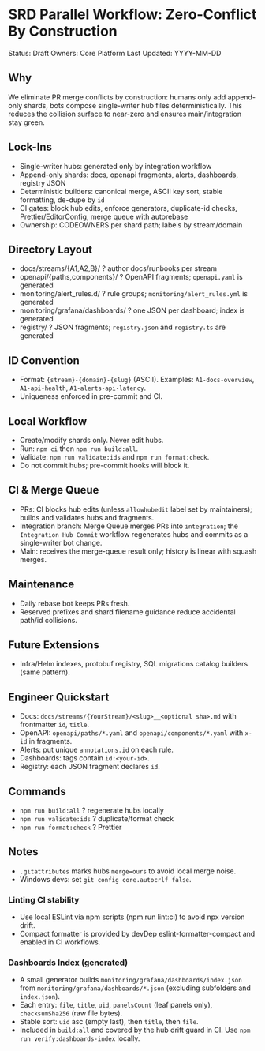 # SRD Parallel Workflow: Zero-Conflict By Construction

Status: Draft Owners: Core Platform Last Updated: YYYY-MM-DD

## Why

We eliminate PR merge conflicts by construction: humans only add append-only shards, bots compose
single-writer hub files deterministically. This reduces the collision surface to near-zero and
ensures main/integration stay green.

## Lock-Ins

- Single-writer hubs: generated only by integration workflow
- Append-only shards: docs, openapi fragments, alerts, dashboards, registry JSON
- Deterministic builders: canonical merge, ASCII key sort, stable formatting, de-dupe by `id`
- CI gates: block hub edits, enforce generators, duplicate-id checks, Prettier/EditorConfig, merge
  queue with autorebase
- Ownership: CODEOWNERS per shard path; labels by stream/domain

## Directory Layout

- docs/streams/{A1,A2,B}/ ? author docs/runbooks per stream
- openapi/{paths,components}/ ? OpenAPI fragments; `openapi.yaml` is generated
- monitoring/alert_rules.d/ ? rule groups; `monitoring/alert_rules.yml` is generated
- monitoring/grafana/dashboards/ ? one JSON per dashboard; index is generated
- registry/ ? JSON fragments; `registry.json` and `registry.ts` are generated

## ID Convention

- Format: `{stream}-{domain}-{slug}` (ASCII). Examples: `A1-docs-overview`, `A1-api-health`,
  `A1-alerts-api-latency`.
- Uniqueness enforced in pre-commit and CI.

## Local Workflow

- Create/modify shards only. Never edit hubs.
- Run: `npm ci` then `npm run build:all`.
- Validate: `npm run validate:ids` and `npm run format:check`.
- Do not commit hubs; pre-commit hooks will block it.

## CI & Merge Queue

- PRs: CI blocks hub edits (unless `allowhubedit` label set by maintainers); builds and validates
  hubs and fragments.
- Integration branch: Merge Queue merges PRs into `integration`; the `Integration Hub Commit`
  workflow regenerates hubs and commits as a single-writer bot change.
- Main: receives the merge-queue result only; history is linear with squash merges.

## Maintenance

- Daily rebase bot keeps PRs fresh.
- Reserved prefixes and shard filename guidance reduce accidental path/id collisions.

## Future Extensions

- Infra/Helm indexes, protobuf registry, SQL migrations catalog builders (same pattern).

## Engineer Quickstart

- Docs: `docs/streams/{YourStream}/<slug>__<optional sha>.md` with frontmatter `id`, `title`.
- OpenAPI: `openapi/paths/*.yaml` and `openapi/components/*.yaml` with `x-id` in fragments.
- Alerts: put unique `annotations.id` on each rule.
- Dashboards: tags contain `id:<your-id>`.
- Registry: each JSON fragment declares `id`.

## Commands

- `npm run build:all` ? regenerate hubs locally
- `npm run validate:ids` ? duplicate/format check
- `npm run format:check` ? Prettier

## Notes

- `.gitattributes` marks hubs `merge=ours` to avoid local merge noise.
- Windows devs: set `git config core.autocrlf false`.

### Linting CI stability
- Use local ESLint via npm scripts (npm run lint:ci) to avoid npx version drift.
- Compact formatter is provided by devDep eslint-formatter-compact and enabled in CI workflows.

### Dashboards Index (generated)
- A small generator builds `monitoring/grafana/dashboards/index.json` from `monitoring/grafana/dashboards/*.json` (excluding subfolders and `index.json`).
- Each entry: `file`, `title`, `uid`, `panelsCount` (leaf panels only), `checksumSha256` (raw file bytes).
- Stable sort: `uid` asc (empty last), then `title`, then `file`.
- Included in `build:all` and covered by the hub drift guard in CI. Use `npm run verify:dashboards-index` locally.
